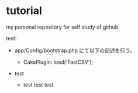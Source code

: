 # tutorial
my personal repository for self study of github

test:
* app/Config/bootstrap.php にて以下の記述を行う。
    * CakePlugin::load('FastCSV'); 

* test
    * test 
       test
      test
